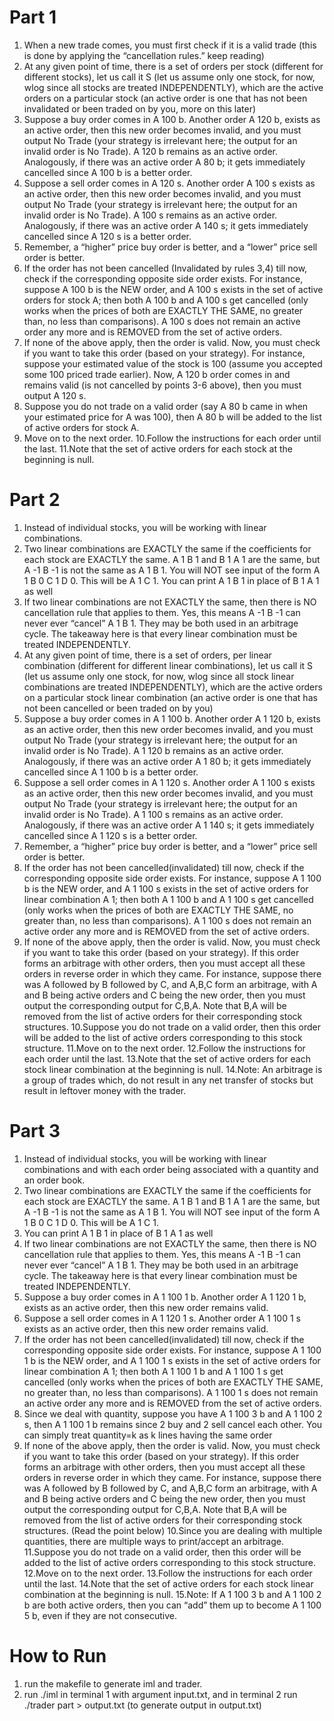 Part 1
======
1. When a new trade comes, you must first check if it is a valid trade (this is done by applying the “cancellation rules.” keep reading)
2. At any given point of time, there is a set of orders per stock (different for different stocks), let us call it S (let us assume only one stock, for now, wlog since all stocks are treated INDEPENDENTLY), which are the active orders on a particular stock (an active order is one that has not been invalidated or been traded on by you, more on this later)
3. Suppose a buy order comes in A 100 b. Another order A 120 b, exists as an active order, then this new order becomes invalid, and you must output No Trade (your strategy is irrelevant here; the output for an invalid order is No Trade). A 120 b remains as an active order. Analogously, if there was an active order A 80 b; it gets immediately cancelled since A 100 b is a better order.
4. Suppose a sell order comes in A 120 s. Another order A 100 s exists as an active order, then this new order becomes invalid, and you must output No Trade (your strategy is irrelevant here; the output for an invalid order is No Trade). A 100 s remains as an active order. Analogously, if there was an active order A 140 s; it gets immediately cancelled since A 120 s is a better order.
5. Remember, a “higher” price buy order is better, and a “lower” price sell order is better.
6. If the order has not been cancelled (Invalidated by rules 3,4) till now, check if the corresponding opposite side order exists. For instance, suppose A 100 b is the NEW order, and A 100 s exists in the set of active orders for stock A; then both A 100 b and A 100 s get cancelled (only works when the prices of both are EXACTLY THE SAME, no greater than, no less than comparisons). A 100 s does not remain an active order any more and is REMOVED from the set of active orders.
7. If none of the above apply, then the order is valid. Now, you must check if you want to take this order (based on your strategy). For instance, suppose your estimated value of the stock is 100 (assume you accepted some 100 priced trade earlier). Now, A 120 b order comes in and remains valid (is not cancelled by points 3-6 above), then you must output A 120 s.
8. Suppose you do not trade on a valid order (say A 80 b came in when your estimated price for A was 100), then A 80 b will be added to the list of active orders for stock A.
9. Move on to the next order.
10.Follow the instructions for each order until the last.
11.Note that the set of active orders for each stock at the beginning is null.

Part 2
=======
1. Instead of individual stocks, you will be working with linear combinations.
2. Two linear combinations are EXACTLY the same if the coefficients for each stock are EXACTLY the same. A 1 B 1 and B 1 A 1 are the same, but A -1 B -1 is not the same as A 1 B 1. You will NOT see input of the form A 1 B 0 C 1 D 0. This will be A 1 C 1. You can print A 1 B 1 in place of B 1 A 1 as well
3. If two linear combinations are not EXACTLY the same, then there is NO cancellation rule that applies to them. Yes, this means A -1 B -1 can never ever “cancel” A 1 B 1. They may be both used in an arbitrage cycle. The takeaway here is that every linear combination must be treated INDEPENDENTLY.
4. At any given point of time, there is a set of orders, per linear combination (different for different linear combinations), let us call it S (let us assume only one stock, for now, wlog since all stock linear combinations are treated INDEPENDENTLY), which are the active orders on a particular stock linear combination (an active order is one that has not been cancelled or been traded on by you)
5. Suppose a buy order comes in A 1 100 b. Another order A 1 120 b, exists as an active order, then this new order becomes invalid, and you must output No Trade (your strategy is irrelevant here; the output for an invalid order is No Trade). A 1 120 b remains as an active order.  Analogously, if there was an active order A 1 80 b; it gets immediately cancelled since A 1 100 b is a better order.
6. Suppose a sell order comes in A 1 120 s. Another order A 1 100 s exists as an active order, then this new order becomes invalid, and you must output No Trade (your strategy is irrelevant here; the output for an invalid order is No Trade). A 1 100 s remains as an active order. Analogously, if there was an active order A 1 140 s; it gets immediately cancelled since A 1 120 s is a better order.
7. Remember, a “higher” price buy order is better, and a “lower” price sell order is better.
8. If the order has not been cancelled(invalidated) till now, check if the corresponding opposite side order exists. For instance, suppose A 1 100 b is the NEW order, and A 1 100 s exists in the set of active orders for linear combination A 1; then both A 1 100 b and A 1 100 s get cancelled (only works when the prices of both are EXACTLY THE SAME, no greater than, no less than comparisons). A 1 100 s does not remain an active order any more and is REMOVED from the set of active orders.
9. If none of the above apply, then the order is valid. Now, you must check if you want to take this order (based on your strategy). If this order forms an arbitrage with other orders, then you must accept all these orders in reverse order in which they came. For instance, suppose there was A followed by B followed by C, and A,B,C form an arbitrage, with A and B being active orders and C being the new order, then you must output the corresponding output for C,B,A. Note that B,A will be removed from the list of active orders for their corresponding stock structures.
10.Suppose you do not trade on a valid order, then this order will be added to the list of active orders corresponding to this stock structure.
11.Move on to the next order.
12.Follow the instructions for each order until the last.
13.Note that the set of active orders for each stock linear combination at the beginning is null.
14.Note: An arbitrage is a group of trades which, do not result in any net transfer of stocks but result in leftover money with the trader.

Part 3
=======
1. Instead of individual stocks, you will be working with linear combinations and with each order being associated with a quantity and an order book.
2. Two linear combinations are EXACTLY the same if the coefficients for each stock are EXACTLY the same. A 1 B 1 and B 1 A 1 are the same, but A -1 B -1 is not the same as A 1 B 1. You will NOT see input of the form A 1 B 0 C 1 D 0. This will be A 1 C 1.
3. You can print A 1 B 1 in place of B 1 A 1 as well
4. If two linear combinations are not EXACTLY the same, then there is NO cancellation rule that applies to them. Yes, this means A -1 B -1 can never ever “cancel” A 1 B 1. They may be both used in an arbitrage cycle. The takeaway here is that every linear combination must be treated INDEPENDENTLY.
5. Suppose a buy order comes in A 1 100 1 b. Another order A 1 120 1 b, exists as an active order, then this new order remains valid.
6. Suppose a sell order comes in A 1 120 1 s. Another order A 1 100 1 s exists as an active order, then this new order remains valid.
7. If the order has not been cancelled(invalidated) till now, check if the corresponding opposite side order exists. For instance, suppose A 1 100 1 b is the NEW order, and A 1 100 1 s exists in the set of active orders for linear combination A 1; then both A 1 100 1 b and A 1 100 1 s get cancelled (only works when the prices of both are EXACTLY THE SAME, no greater than, no less than comparisons). A 1 100 1 s does not remain an active order any more and is REMOVED from the set of active orders.
8. Since we deal with quantity, suppose you have A 1 100 3 b and A 1 100 2 s, then A 1 100 1 b remains since 2 buy and 2 sell cancel each other. You can simply treat quantity=k as k lines having the same order
9. If none of the above apply, then the order is valid. Now, you must check if you want to take this order (based on your strategy). If this order forms an arbitrage with other orders, then you must accept all these orders in reverse order in which they came. For instance, suppose there was A followed by B followed by C, and A,B,C form an arbitrage, with A and B being active orders and C being the new order, then you must output the corresponding output for C,B,A. Note that B,A will be removed from the list of active orders for their corresponding stock structures. (Read the point below)
10.Since you are dealing with multiple quantities, there are multiple ways to print/accept an arbitrage.
11.Suppose you do not trade on a valid order, then this order will be added to the list of active orders corresponding to this stock structure.
12.Move on to the next order.
13.Follow the instructions for each order until the last.
14.Note that the set of active orders for each stock linear combination at the beginning is null.
15.Note: If A 1 100 3 b and  A 1 100 2 b are both active orders, then you can “add” them up to become A 1 100 5 b, even if they are not consecutive.

How to Run
==========
1. run the makefile to generate iml and trader.
2. run ./iml in terminal 1 with argument input.txt, and in terminal 2 run ./trader part > output.txt (to generate output in output.txt)
